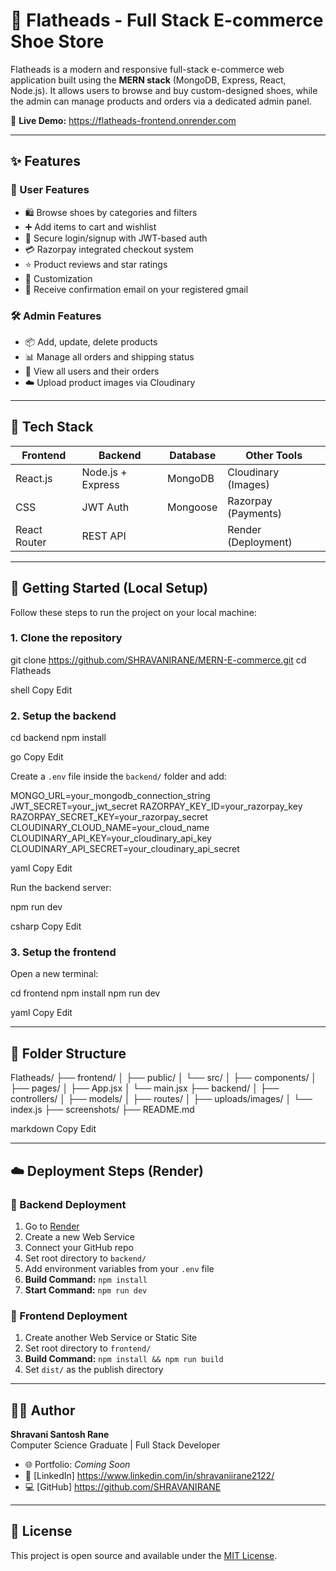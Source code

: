 # 👟 Flatheads - Full Stack E-commerce Shoe Store

Flatheads is a modern and responsive full-stack e-commerce web application built using the **MERN stack** (MongoDB, Express, React, Node.js). It allows users to browse and buy custom-designed shoes, while the admin can manage products and orders via a dedicated admin panel.

🔗 **Live Demo:** https://flatheads-frontend.onrender.com

---

## ✨ Features

### 👥 User Features
- 🛍 Browse shoes by categories and filters
- ➕ Add items to cart and wishlist
- 🔐 Secure login/signup with JWT-based auth
- 💳 Razorpay integrated checkout system
- ⭐ Product reviews and star ratings
- 🎨 Customization
- 📩 Receive confirmation email on your registered gmail

### 🛠 Admin Features
- 📦 Add, update, delete products
- 📊 Manage all orders and shipping status
- 👤 View all users and their orders
- ☁️ Upload product images via Cloudinary

---

## 🧱 Tech Stack

| Frontend        | Backend           | Database     | Other Tools           |
|-----------------|-------------------|--------------|------------------------|
| React.js        | Node.js + Express | MongoDB      | Cloudinary (Images)   |
|  CSS            | JWT Auth          | Mongoose     | Razorpay (Payments)   |
| React Router    | REST API          |              | Render (Deployment)   |

---

## 🚀 Getting Started (Local Setup)

Follow these steps to run the project on your local machine:

### 1. Clone the repository

git clone https://github.com/SHRAVANIRANE/MERN-E-commerce.git
cd Flatheads

shell
Copy
Edit

### 2. Setup the backend

cd backend
npm install

go
Copy
Edit

Create a `.env` file inside the `backend/` folder and add:

MONGO_URL=your_mongodb_connection_string
JWT_SECRET=your_jwt_secret
RAZORPAY_KEY_ID=your_razorpay_key
RAZORPAY_SECRET_KEY=your_razorpay_secret
CLOUDINARY_CLOUD_NAME=your_cloud_name
CLOUDINARY_API_KEY=your_cloudinary_api_key
CLOUDINARY_API_SECRET=your_cloudinary_api_secret

yaml
Copy
Edit

Run the backend server:

npm run dev

csharp
Copy
Edit

### 3. Setup the frontend

Open a new terminal:

cd frontend
npm install
npm run dev

yaml
Copy
Edit

---

## 🛒 Folder Structure

Flatheads/
├── frontend/
│ ├── public/
│ └── src/
│ ├── components/
│ ├── pages/
│ ├── App.jsx
│ └── main.jsx
├── backend/
│ ├── controllers/
│ ├── models/
│ ├── routes/
│ ├── uploads/images/
│ └── index.js
├── screenshots/
├── README.md

markdown
Copy
Edit

---

## ☁️ Deployment Steps (Render)

### 🔧 Backend Deployment

1. Go to [Render](https://render.com/)
2. Create a new Web Service
3. Connect your GitHub repo
4. Set root directory to `backend/`
5. Add environment variables from your `.env` file
6. **Build Command:** `npm install`
7. **Start Command:** `npm run dev`

### 🎨 Frontend Deployment

1. Create another Web Service or Static Site
2. Set root directory to `frontend/`
3. **Build Command:** `npm install && npm run build`
4. Set `dist/` as the publish directory

---

## 🙋‍♀️ Author

**Shravani Santosh Rane**  
Computer Science Graduate | Full Stack Developer

- 🌐 Portfolio: *Coming Soon*
- 💼 [LinkedIn] https://www.linkedin.com/in/shravaniirane2122/
- 💻 [GitHub] https://github.com/SHRAVANIRANE
---

## 📄 License

This project is open source and available under the [MIT License](LICENSE).
